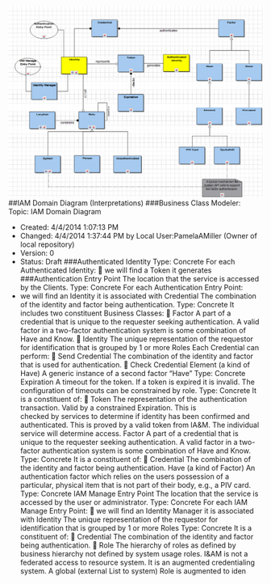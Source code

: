 ![Image of the IAM Domain Diagram](../../images/IAE-common-services-iam-domain-diagram.png)
##IAM Domain Diagram (Interpretations)
###Business Class Modeler: Topic: IAM Domain Diagram
* Created: 4/4/2014 1:07:13 PM
* Changed: 4/4/2014 1:37:44 PM by Local User:PamelaAMiller (Owner of local repository)
* Version: 0
* Status: Draft
###Authenticated Identity
Type: Concrete
For each Authenticated Identity:
 we will find a Token it generates
###Authentication Entry Point
The location that the service is accessed by the Clients.
Type: Concrete
For each Authentication Entry Point:
 * we will find an Identity it is associated with
Credential
The combination of the identity and factor being authentication.
Type: Concrete
It includes two constituent Business Classes:
 Factor
A part of a credential that is unique to the requester seeking authentication. A valid factor in a 
two-factor authentication system is some combination of Have and Know.
 Identity
The unique representation of the requestor for identification that is grouped by 1 or more Roles
Each Credential can perform:
 Send Credential
The combination of the identity and factor that is used for authentication.
 Check Credential
Element
(a kind of Have)
A generic instance of a second factor “Have”
Type: Concrete
Expiration
A timeout for the token. If a token is expired it is invalid. The configuration of timeouts can be 
constrained by role.
Type: Concrete
It is a constituent of:
 Token
The representation of the authentication transaction. Valid by a constrained Expiration. This is  
checked by services to determine if identity has been confirmed and authenticated. This is 
proved by a valid token from IA&M. The individual service will determine access.
Factor
A part of a credential that is unique to the requester seeking authentication. A valid factor in a two-factor 
authentication system is some combination of Have and Know.
Type: Concrete
It is a constituent of:
 Credential
The combination of the identity and factor being authentication.
Have
(a kind of Factor)
An authentication factor which relies on the users possession of a particular, physical item that is not part 
of their body, e.g., a PIV card.
Type: Concrete
IAM Manage Entry Point
The location that the service is accessed by the user or administrator.
Type: Concrete
For each IAM Manage Entry Point:
 we will find an Identity Manager it is associated with
Identity
The unique representation of the requestor for identification that is grouped by 1 or more Roles
Type: Concrete
It is a constituent of:
 Credential
The combination of the identity and factor being authentication.
 Role
The hierarchy of roles as defined by business hierarchy not defined by system usage roles.
I&AM is not a federated access to resource system. It is an augmented credentialing system. A 
global (external List to system) Role is augmented to iden

